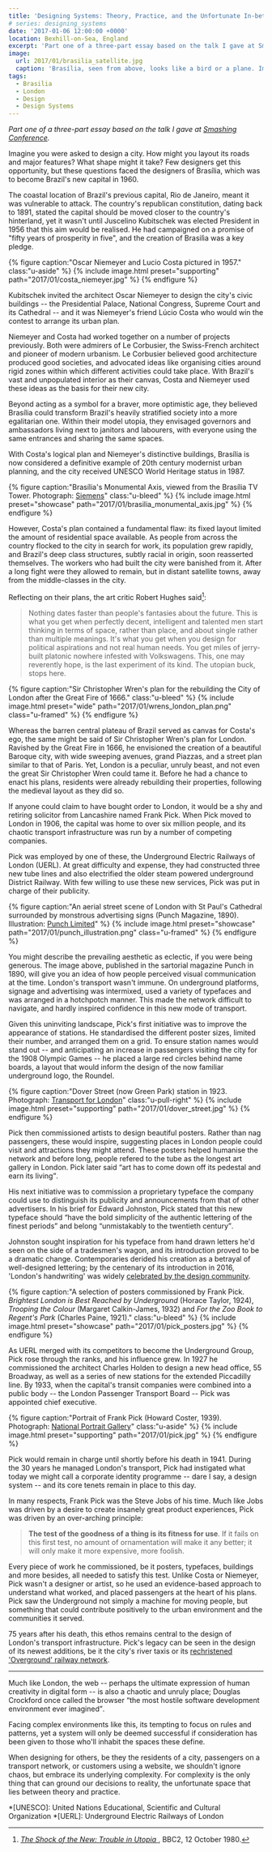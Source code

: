```yaml
---
title: 'Designing Systems: Theory, Practice, and the Unfortunate In-between'
# series: designing_systems
date: '2017-01-06 12:00:00 +0000'
location: Bexhill-on-Sea, England
excerpt: 'Part one of a three-part essay based on the talk I gave at Smashing Conference. Before thinking about how we might approach the creation of a design system, I review two approaches to the design of something as equally complex: a city.'
image:
  url: 2017/01/brasilia_satellite.jpg
  caption: 'Brasília, seen from above, looks like a bird or a plane. Image: [NASA Earth Observatory](http://earthobservatory.nasa.gov/IOTD/view.php?id=43743)'
tags:
  - Brasilia
  - London
  - Design
  - Design Systems
---
```

_Part one of a three-part essay based on the talk I gave at [Smashing Conference][1]._

Imagine you were asked to design a city. How might you layout its roads and major features? What shape might it take? Few designers get this opportunity, but these questions faced the designers of Brasília, which was to become Brazil's new capital in 1960.

The coastal location of Brazil's previous capital, Rio de Janeiro, meant it was vulnerable to attack. The country's republican constitution, dating back to 1891, stated the capital should be moved closer to the country's hinterland, yet it wasn't until Juscelino Kubitschek was elected President in 1956 that this aim would be realised. He had campaigned on a promise of "fifty years of prosperity in five", and the creation of Brasilìa was a key pledge.

{% figure caption:"Oscar Niemeyer and Lucio Costa pictured in 1957." class:"u-aside" %}
{% include image.html preset="supporting" path="2017/01/costa_niemeyer.jpg" %}
{% endfigure %}

Kubitschek invited the architect Oscar Niemeyer to design the city's civic buildings -- the Presidential Palace, National Congress, Supreme Court and its Cathedral -- and it was Niemeyer's friend Lúcio Costa who would win the contest to arrange its urban plan.

Niemeyer and Costa had worked together on a number of projects previously. Both were admirers of Le Corbusier, the Swiss-French architect and pioneer of modern urbanism. Le Corbusier believed good architecture produced good societies, and advocated ideas like organising cities around rigid zones within which different activities could take place. With Brazil's vast and unpopulated interior as their canvas, Costa and Niemeyer used these ideas as the basis for their new city.

Beyond acting as a symbol for a braver, more optimistic age, they believed Brasília could transform Brazil's heavily stratified society into a more egalitarian one. Within their model utopia, they envisaged governors and ambassadors living next to janitors and labourers, with everyone using the same entrances and sharing the same spaces.

With Costa's logical plan and Niemeyer's distinctive buildings, Brasília is now considered a definitive example of 20th century modernist urban planning, and the city received UNESCO World Heritage status in 1987.

{% figure caption:"Brasília's Monumental Axis, viewed from the Brasília TV Tower. Photograph: [Siemens](www.siemens.com/press/photo/SOAXX201027-03e)" class:"u-bleed" %}
{% include image.html preset="showcase" path="2017/01/brasilia_monumental_axis.jpg" %}
{% endfigure %}

However, Costa's plan contained a fundamental flaw: its fixed layout limited the amount of residential space available. As people from across the country flocked to the city in search for work, its population grew rapidly, and Brazil's deep class structures, subtly racial in origin, soon reasserted themselves. The workers who had built the city were banished from it. After a long fight were they allowed to remain, but in distant satellite towns, away from the middle-classes in the city.

Reflecting on their plans, the art critic Robert Hughes said[^1]:

> Nothing dates faster than people's fantasies about the future. This is what you get when perfectly decent, intelligent and talented men start thinking in terms of space, rather than place, and about single rather than multiple meanings. It's what you get when you design for political aspirations and not real human needs. You get miles of jerry-built platonic nowhere infested with Volkswagens. This, one may reverently hope, is the last experiment of its kind. The utopian buck, stops here.

{% figure caption:"Sir Christopher Wren's plan for the rebuilding the City of London after the Great Fire of 1666." class:"u-bleed" %}
{% include image.html preset="wide" path="2017/01/wrens_london_plan.png" class="u-framed" %}
{% endfigure %}

Whereas the barren central plateau of Brazil served as canvas for Costa's ego, the same might be said of Sir Christopher Wren's plan for London. Ravished by the Great Fire in 1666, he envisioned the creation of a beautiful Baroque city, with wide sweeping avenues, grand Piazzas, and a street plan similar to that of Paris. Yet, London is a peculiar, unruly beast, and not even the great Sir Christopher Wren could tame it. Before he had a chance to enact his plans, residents were already rebuilding their properties, following the medieval layout as they did so.

If anyone could claim to have bought order to London, it would be a shy and retiring solicitor from Lancashire named Frank Pick. When Pick moved to London in 1906, the capital was home to over six million people, and its chaotic transport infrastructure was run by a number of competing companies.

Pick was employed by one of these, the Underground Electric Railways of London (UERL). At great difficulty and expense, they had constructed three new tube lines and also electrified the older steam powered underground District Railway. With few willing to use these new services, Pick was put in charge of their publicity.

{% figure caption:"An aerial street scene of London with St Paul's Cathedral surrounded by monstrous advertising signs (Punch Magazine, 1890). Illustration: [Punch Limited](http://punch.photoshelter.com/image/I0000epvqNpMltvQ)" %}
{% include image.html preset="showcase" path="2017/01/punch_illustration.png" class="u-framed" %}
{% endfigure %}

You might describe the prevailing aesthetic as eclectic, if you were being generous. The image above, published in the sartorial magazine Punch in 1890, will give you an idea of how people perceived visual communication at the time. London's transport wasn't immune. On underground platforms, signage and advertising was intermixed, used a variety of typefaces and was arranged in a hotchpotch manner. This made the network difficult to navigate, and hardly inspired confidence in this new mode of transport.

Given this uninviting landscape, Pick's first initiative was to improve the appearance of stations. He standardised the different poster sizes, limited their number, and arranged them on a grid. To ensure station names would stand out -- and anticipating an increase in passengers visiting the city for the 1908 Olympic Games -- he placed a large red circles behind name boards, a layout that would inform the design of the now familiar underground logo, the Roundel.

{% figure caption:"Dover Street (now Green Park) station in 1923. Photograph: [Transport for London](https://www.flickr.com/photos/tflpress/22122745593)"  class:"u-pull-right" %}
{% include image.html preset="supporting" path="2017/01/dover_street.jpg" %}
{% endfigure %}

Pick then commissioned artists to design beautiful posters. Rather than nag passengers, these would inspire, suggesting places in London people could visit and attractions they might attend. These posters helped humanise the network and before long, people refered to the tube as the longest art gallery in London. Pick later said <q>art has to come down off its pedestal and earn its living</q>.

His next initiative was to commission a proprietary typeface the company could use to distinguish its publicity and announcements from that of other advertisers. In his brief for Edward Johnston, Pick stated that this new typeface should <q>have the bold simplicity of the authentic lettering of the finest periods</q> and belong <q>unmistakably to the twentieth century</q>.

Johnston sought inspiration for his typeface from hand drawn letters he'd seen on the side of a tradesmen's wagon, and its introduction proved to be a dramatic change. Contemporaries derided his creation as a betrayal of well-designed lettering; by the centenary of its introduction in 2016, 'London's handwriting' was widely [celebrated by the design community][2].

{% figure caption:"A selection of posters commissioned by Frank Pick. <cite>Brightest London is Best Reached by Underground</cite> (Horace Taylor, 1924), <cite>Trooping the Colour</cite> (Margaret Calkin-James, 1932) and <cite>For the Zoo Book to Regent's Park</cite> (Charles Paine, 1921)." class:"u-bleed" %}
{% include image.html preset="showcase" path="2017/01/pick_posters.jpg" %}
{% endfigure %}

As UERL merged with its competitors to become the Underground Group, Pick rose through the ranks, and his influence grew. In 1927 he commissioned the architect Charles Holden to design a new head office, 55 Broadway, as well as a series of new stations for the extended Piccadilly line. By 1933, when the capital's transit companies were combined into a public body -- the London Passenger Transport Board -- Pick was appointed chief executive.

{% figure caption:"Portrait of Frank Pick (Howard Coster, 1939). Photograph: [National Portrait Gallery](http://www.npg.org.uk/collections/search/portrait/mw165033/Frank-Pick?LinkID=mp52004&search=sas&sText=frank+pick&role=sit&rNo=0)" class:"u-aside" %}
{% include image.html preset="supporting" path="2017/01/pick.jpg" %}
{% endfigure %}

Pick would remain in charge until shortly before his death in 1941. During the 30 years he managed London's transport, Pick had instigated what today we might call a corporate identity programme -- dare I say, a design system -- and its core tenets remain in place to this day.

In many respects, Frank Pick was the Steve Jobs of his time. Much like Jobs was driven by a desire to create insanely great product experiences, Pick was driven by an over-arching principle:

> **The test of the goodness of a thing is its fitness for use**. If it fails on this first test, no amount of ornamentation will make it any better; it will only make it more expensive, more foolish.

Every piece of work he commissioned, be it posters, typefaces, buildings and more besides, all needed to satisfy this test. Unlike Costa or Niemeyer, Pick wasn't a designer or artist, so he used an evidence-based approach to understand what worked, and placed passengers at the heart of his plans. Pick saw the Underground not simply a machine for moving people, but something that could contribute positively to the urban environment and the communities it served.

75 years after his death, this ethos remains central to the design of London's transport infrastructure. Pick's legacy can be seen in the design of its newest additions, be it the city's river taxis or its [rechristened 'Overground' railway network][3].

* * *

Much like London, the web -- perhaps the ultimate expression of human creativity in digital form -- is also a chaotic and unruly place; Douglas Crockford once called the browser <q>the most hostile software development environment ever imagined</q>.

Facing complex environments like this, its tempting to focus on rules and patterns, yet a system will only be deemed successful if consideration has been given to those who'll inhabit the spaces these define.

When designing for others, be they the residents of a city, passengers on a transport network, or customers using a website, we shouldn't ignore chaos, but embrace its underlying complexity. For complexity is the only thing that can ground our decisions to reality, the unfortunate space that lies between theory and practice.

[1]: /talks/smashing_conference_freiburg_2016
[2]: https://www.creativereview.co.uk/tfl-celebrates-centenary-of-the-johnston-typeface-with-new-poster-campaign/
[3]: http://www.londonreconnections.com/2011/the-future-of-the-overground-part-3-oranges-are-not-the-only-fruit/

[^1]: <cite>[The Shock of the New: Trouble in Utopia ](https://www.youtube.com/watch?v=C04JZsoqs1A)</cite>, BBC2, 12 October 1980.

*[UNESCO]: United Nations Educational, Scientific and Cultural Organization
*[UERL]: Underground Electric Railways of London
